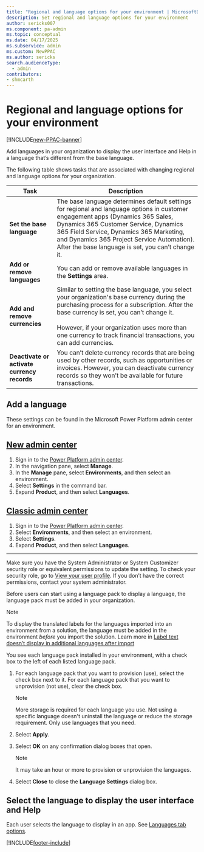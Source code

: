 ```yaml
---
title: "Regional and language options for your environment | MicrosoftDocs"
description: Set regional and language options for your environment 
author: sericks007
ms.component: pa-admin
ms.topic: conceptual
ms.date: 04/17/2025
ms.subservice: admin
ms.custom: NewPPAC
ms.author: sericks 
search.audienceType: 
  - admin
contributors:
- shmcarth 
---
```

# Regional and language options for your environment 

[!INCLUDE[new-PPAC-banner](~/includes/new-PPAC-banner.md)]

Add languages in your organization to display the user interface and Help in a language that’s different from the base language. 

The following table shows tasks that are associated with changing regional and language options for your organization.  

|Task |  Description   |
|--------|---------|
|  **Set the base language**  |  The base language determines default settings for regional and language options in customer engagement apps (Dynamics 365 Sales, Dynamics 365 Customer Service, Dynamics 365 Field Service, Dynamics 365 Marketing, and Dynamics 365 Project Service Automation). After the base language is set, you can’t change it. |
| **Add or remove languages** | You can add or remove available languages in the **Settings** area. |
|  **Add and remove currencies**  | Similar to setting the base language, you select your organization's base currency during the purchasing process for a subscription. After the base currency is set, you can’t change it.<br /><br /> However, if your organization uses more than one currency to track financial transactions, you can add currencies. |
| **Deactivate or activate currency records** |   You can’t delete currency records that are being used by other records, such as opportunities or invoices. However, you can deactivate currency records so they won’t be available for future transactions. |

## Add a language  

These settings can be found in the Microsoft Power Platform admin center for an environment.

## [New admin center](#tab/new)
 1. Sign in to the [Power Platform admin center](https://admin.powerplatform.microsoft.com/).
 1. In the navigation pane, select **Manage**.
 1. In the **Manage** pane, select **Environments**, and then select an environment.
 1. Select **Settings** in the command bar.
 1. Expand **Product**, and then select **Languages**.
 
 ## [Classic admin center](#tab/classic)
 1. Sign in to the [Power Platform admin center](https://admin.powerplatform.microsoft.com/).
 1. Select **Environments**, and then select an environment.
 1. Select **Settings**.
 1. Expand **Product**, and then select **Languages**.
 ---

Make sure you have the System Administrator or System Customizer security role or equivalent permissions to update the setting. To check your security role, go to [View your user profile](/powerapps/user/view-your-user-profile). If you don’t have the correct permissions, contact your system administrator.

Before users can start using a language pack to display a language, the language pack must be added in your organization.

> [!NOTE]
> To display the translated labels for the languages imported into an environment from a solution, the language must be added in the environment *before* you import the solution. Learn more in [Label text doesn’t display in additional languages after import](/powerapps/maker/data-platform/import-update-export-solutions#label-text-doesnt-display-in-additional-languages-after-import)

You see each language pack installed in your environment, with a check box to the left of each listed language pack.  

1. For each language pack that you want to provision (use), select the check box next to it. For each language pack that you want to unprovision (not use), clear the check box.

   > [!NOTE]
   >  More storage is required for each language you use. Not using a specific language doesn't uninstall the language or reduce the storage requirement. Only use languages that you need.

1. Select **Apply**.  

1. Select **OK** on any confirmation dialog boxes that open.  

   > [!NOTE]
   >  It may take an hour or more to provision or unprovision the languages.  

1. Select **Close** to close the **Language Settings** dialog box.

## Select the language to display the user interface and Help  

 Each user selects the language to display in an app. See [Languages tab options](/powerapps/user/set-personal-options#languages-tab-options).




[!INCLUDE[footer-include](../includes/footer-banner.md)]
